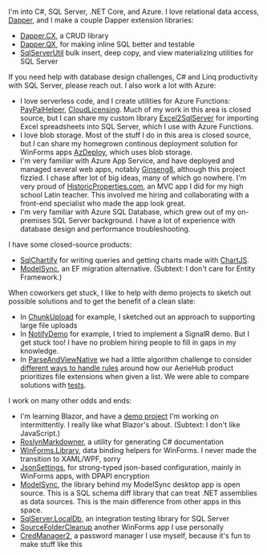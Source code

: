 I'm into C#, SQL Server, .NET Core, and Azure. I love relational data access, [Dapper](https://github.com/StackExchange/Dapper), and I make a couple Dapper extension libraries:
- [Dapper.CX](https://github.com/adamfoneil/Dapper.CX), a CRUD library
- [Dapper.QX](https://github.com/adamfoneil/Dapper.QX), for making inline SQL better and testable
- [SqlServerUtil](https://github.com/adamfoneil/SqlServerUtil) bulk insert, deep copy, and view materializing utilities for SQL Server

If you need help with database design challenges, C# and Linq productivity with SQL Server, please reach out. I also work a lot with Azure:
- I love serverless code, and I create utilities for Azure Functions: [PayPalHelper](https://github.com/adamfoneil/PayPalHelper2), [CloudLicensing](https://github.com/adamfoneil/CloudLicensing). Much of my work in this area is closed source, but I can share my custom library [Excel2SqlServer](https://github.com/adamfoneil/Excel2SqlServer.Library) for importing Excel spreadsheets into SQL Server, which I use with Azure Functions.
- I love blob storage. Most of the stuff I do in this area is closed source, but I can share my homegrown continous deployment solution for WinForms apps [AzDeploy](https://github.com/adamfoneil/AzDeploy), which uses blob storage.
- I'm very familiar with Azure App Service, and have deployed and managed several web apps, notably [Ginseng8](https://github.com/adamfoneil/Ginseng8), although this project fizzled. I chase after lot of big ideas, many of which go nowhere. I'm very proud of [HistoricProperties.com](https://www.historicproperties.com/), an MVC app I did for my high school Latin teacher. This involved me hiring and collaborating with a front-end specialist who made the app look great.
- I'm very familiar with Azure SQL Database, which grew out of my on-premises SQL Server background. I have a lot of experience with database design and performance troubleshooting.

I have some closed-source products:
- [SqlChartify](https://sqlchartify.azurewebsites.net/) for writing queries and getting charts made with [ChartJS](https://www.chartjs.org/).
- [ModelSync](http://www.aosoftware.net/modelSync.html), an EF migration alternative. (Subtext: I don't care for Entity Framework.)

When coworkers get stuck, I like to help with demo projects to sketch out possible solutions and to get the benefit of a clean slate:
- In [ChunkUpload](https://github.com/adamfoneil/ChunkUpload) for example, I sketched out an approach to supporting large file uploads
- In [NotifyDemo](https://github.com/adamfoneil/NotifyDemo) for example, I tried to implement a SignalR demo. But I get stuck too! I have no problem hiring people to fill in gaps in my knowledge.
- In [ParseAndViewNative](https://github.com/adamfoneil/ParseViewAndNative) we had a little algorithm challenge to consider [different ways to handle rules](https://github.com/adamfoneil/ParseViewAndNative/blob/master/ParseViewAndNative/Solutions.cs) around how our AerieHub product prioritizes file extensions when given a list. We were able to compare solutions with [tests](https://github.com/adamfoneil/ParseViewAndNative/blob/master/ParseViewAndNative.Tests/FileExtParsing.cs).

I work on many other odds and ends:
- I'm learning Blazor, and have a [demo project](https://github.com/adamfoneil/BlazorServerDemo) I'm working on intermittently. I really like what Blazor's about. (Subtext: I don't like JavaScript.)
- [RoslynMarkdowner](https://github.com/adamfoneil/RoslynMarkdowner), a utility for generating C# documentation
- [WinForms.Library](https://github.com/adamfoneil/WinForms.Library), data binding helpers for WinForms. I never made the transition to XAML/WPF, sorry
- [JsonSettings](https://github.com/adamfoneil/JsonSettings), for strong-typed json-based configuration, mainly in WinForms apps, with DPAPI encryption
- [ModelSync](https://github.com/adamfoneil/ModelSync), the library behind my ModelSync desktop app is open source. This is a SQL schema diff library that can treat .NET assemblies as data sources. This is the main difference from other apps in this space.
- [SqlServer.LocalDb](https://github.com/adamfoneil/SqlServer.LocalDb), an integration testing library for SQL Server
- [SourceFolderCleanup](https://github.com/adamfoneil/SourceFolderCleanup) another WinForms app I use personally
- [CredManager2](https://github.com/adamfoneil/CredManager2), a password manager I use myself, because it's fun to make stuff like this
